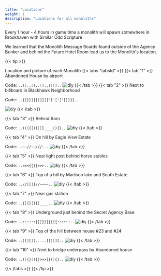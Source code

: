 ```yaml
---
title: "Locations"
weight: 1
description: "Locations for all monoliths"
---
```



Every 1 hour - 4 hours in game time a monolith will spawn somewhere in Brookhaven with Similar Odd Scripture

We learned that the Monolith Message Boards found outside of the Agency Bunker and behind the Future Hotel Room lead us to the Monolith's location.

{{< tip >}}

Location and picture of each Monolith
{{< tabs "tabsId" >}}
{{< tab "1" >}}
Abandoned House by airport

Code: `..()..()..()..()()..`
![diy](/images/bh/monolith-location_abandoned_house.png)
{{< /tab >}}
{{< tab "2" >}}
Next to billboard in Blackhawk Neighborhood

Code: `..{{}}]]{{]]]{'['['['[}}}}..`

![diy](/images/bh/monolith-location_balckhawk_billboard.png)
{{< /tab >}}

{{< tab "3" >}}
Behind Barn

Code: `..((({{)))}}____(){}..`
![diy](/images/bh/monolith-location_behind_barn.png)
{{< /tab >}}

{{< tab "4" >}}
On hill by Eagle View Estate

Code: `..~~//~~///~..`
![diy](/images/bh/monolith-location_hill_by_eagle_view.png)
{{< /tab >}}

{{< tab "5" >}}
Near light post behind horse stables

Code: `..<<<{{}}>>>..`
![diy](/images/bh/monolith-location_lightpost_behind_horse_stable.png)
{{< /tab >}}

{{< tab "6" >}}
Top of a hill by Madison lake and South Estate

Code: `..//[[]]//~~~~..`
![diy](/images/bh/monolith-location_madison_lake_hill_top.png)
{{< /tab >}}

{{< tab "7" >}}
Near gas station

Code: `..{}{}{}{}____..`
![diy](/images/bh/monolith-location_near_gas_station.png)
{{< /tab >}}

{{< tab "8" >}}
Underground just behind the Secret Agency Base

Code: `..::::::}}}}}{{{{{::::::..`
![diy](/images/bh/monolith-location_outside_of_agency_bunker.png)
{{< /tab >}}

{{< tab "9" >}}
Top of the hill between house #23 and #24

Code: `..][][][.....][][][..`
![diy](/images/bh/monolith-location_top_of_hill_between_house_23_and_24.png)
{{< /tab >}}

{{< tab "10" >}}
Next to bridge underpass by Abandoned house

Code: `..(){}(){}>>>{}(){}..`
![diy](/images/bh/monolith-location_underpass_by_abanoned_house.png)
{{< /tab >}}

{{< /tabs >}}
{{< /tip >}}